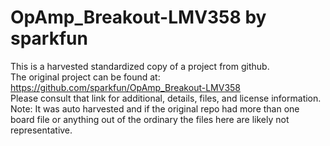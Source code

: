 
# OpAmp_Breakout-LMV358 by sparkfun  
This is a harvested standardized copy of a project from github.  
The original project can be found at:  
https://github.com/sparkfun/OpAmp_Breakout-LMV358  
Please consult that link for additional, details, files, and license information.  
Note: It was auto harvested and if the original repo had more than one board file or anything out of the ordinary the files here are likely not representative.  
    